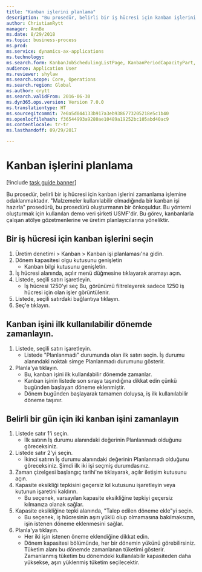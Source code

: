 ```yaml
--- 
title: "Kanban işlerini planlama"
description: "Bu prosedür, belirli bir iş hücresi için kanban işlerini zamanlama işlemine odaklanmaktadır."
author: ChristianRytt
manager: AnnBe
ms.date: 8/29/2018
ms.topic: business-process
ms.prod: 
ms.service: dynamics-ax-applications
ms.technology: 
ms.search.form: KanbanJobSchedulingListPage, KanbanPeriodCapacityPart, SysLookupMultiSelectGrid, KanbanBoardScheduleJobForward
audience: Application User
ms.reviewer: shylaw
ms.search.scope: Core, Operations
ms.search.region: Global
ms.author: crytt
ms.search.validFrom: 2016-06-30
ms.dyn365.ops.version: Version 7.0.0
ms.translationtype: HT
ms.sourcegitcommit: 7e0a5d044133b917a3eb9386773205218e5c1b40
ms.openlocfilehash: f36544993a9280ae10489a19252bc105abd40ac9
ms.contentlocale: tr-tr
ms.lasthandoff: 09/29/2017

---
```

# <a name="schedule-kanban-jobs"></a>Kanban işlerini planlama

[!include [task guide banner](../../includes/task-guide-banner.md)]

Bu prosedür, belirli bir iş hücresi için kanban işlerini zamanlama işlemine odaklanmaktadır. "Malzemeler kullanılabilir olmadığında bir kanban işi hazırla" prosedürü, bu prosedürü oluşturmanın bir önkoşuldur. Bu yöntemi oluşturmak için kullanılan demo veri şirketi USMF'dir. Bu görev, kanbanlarla çalışan atölye gözetmenlerine ve üretim planlayıcılarına yöneliktir.


## <a name="select-kanban-jobs-for-a-work-cell"></a>Bir iş hücresi için kanban işlerini seçin
1. Üretim denetimi > Kanban > Kanban işi planlaması'na gidin.
2. Dönem kapasitesi olgu kutusunu genişletin
    * Kanban bilgi kutusunu genişletin.  
3. İş hücresi alanında, açılır menü düğmesine tıklayarak aramayı açın.
4. Listede, seçili satırı işaretleyin.
    * İş hücresi 1250'yi seç Bu, görünümü filtreleyerek sadece 1250 iş hücresi için olan işler görüntülenir.  
5. Listede, seçili satırdaki bağlantıya tıklayın.
6. Seç'e tıklayın.

## <a name="schedule-a-kanban-job-in-the-first-available-period"></a>Kanban işini ilk kullanılabilir dönemde zamanlayın.
1. Listede, seçili satırı işaretleyin.
    * Listede "Planlanmadı" durumunda olan ilk satırı seçin. İş durumu alanındaki noktalı simge Planlanmadı durumunu gösterir.  
2. Planla'ya tıklayın.
    * Bu, kanban işini ilk kullanılabilir dönemde zamanlar.  
    * Kanban işinin listede son sıraya taşındığına dikkat edin çünkü bugünden başlayan döneme eklenmiştir.  
    * Dönem bugünden başlayarak tamamen doluysa, iş ilk kullanılabilir döneme taşınır.  

## <a name="schedule-two-kanban-jobs-for-a-specific-day"></a>Belirli bir gün için iki kanban işini zamanlayın
1. Listede satır 1'i seçin.
    * İlk satırın İş durumu alanındaki değerinin Planlanmadı olduğunu göreceksiniz.  
2. Listede satır 2'yi seçin.
    * İkinci satırın İş durumu alanındaki değerinin Planlanmadı olduğunu göreceksiniz. Şimdi ilk iki işi seçmiş durumdasınız.  
3. Zaman çizelgesi başlangıç tarihi'ne tıklayarak, açılır iletişim kutusunu açın.
4. Kapasite eksikliği tepkisini geçersiz kıl kutusunu işaretleyin veya kutunun işaretini kaldırın.
    * Bu seçenek, varsayılan kapasite eksikliğine tepkiyi geçersiz kılmanıza olanak sağlar.  
5. Kapasite eksikliğine tepki alanında, "Talep edilen döneme ekle"yi seçin.
    * Bu seçenek, iş hücresinin aşırı yüklü olup olmamasına bakılmaksızın, işin istenen döneme eklenmesini sağlar.  
6. Planla'ya tıklayın.
    * Her iki işin istenen öneme eklendiğine dikkat edin.  
    * Dönem kapasitesi bölümünde, her bir dönemin yükünü görebilirsiniz. Tüketim alanı bu dönemde zamanlanan tüketimi gösterir. Zamanlanmış tüketim bu dönemdeki kullanılabilir kapasiteden daha yüksekse, aşırı yüklenmiş tüketim seçilecektir.  


